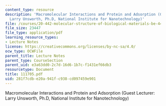 ```yaml
---
content_type: resource
description: 'Macromolecular Interactions and Protein and Adsorption (Guest Lecturer:
  Larry Unsworth, Ph.D, National Institute for Nanotechnology)'
file: /courses/20-442-molecular-structure-of-biological-materials-be-442-fall-2005/281f7cdbe20a941fc938cd097459e901_111705.pdf
file_size: 23447
file_type: application/pdf
learning_resource_types:
- Lecture Notes
license: https://creativecommons.org/licenses/by-nc-sa/4.0/
ocw_type: OCWFile
parent_title: Lecture Notes
parent_type: CourseSection
parent_uid: e3a63dd0-2c7d-16d6-1b7c-f1431ef66db3
resourcetype: Document
title: 111705.pdf
uid: 281f7cdb-e20a-941f-c938-cd097459e901
---
```

Macromolecular Interactions and Protein and Adsorption (Guest Lecturer: Larry Unsworth, Ph.D, National Institute for Nanotechnology)